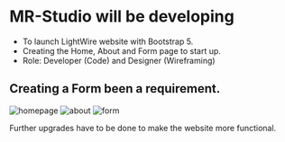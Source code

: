 # MR-Studio will be developing
- To launch LightWire website with Bootstrap 5.
- Creating the Home, About and Form page to start up.
- Role: Developer (Code) and Designer (Wireframing)

Creating a Form been a requirement.
-

![homepage](https://github.com/user-attachments/assets/af347d6c-de7c-4b99-b3cb-3f06f89dc3e6)
![about](https://github.com/user-attachments/assets/0b7e133c-b202-4597-9447-70cb391220b9)
![form](https://github.com/user-attachments/assets/45938e9e-1f02-45d1-aa82-ea53b2492e1a)


Further upgrades have to be done to make the website more functional.
